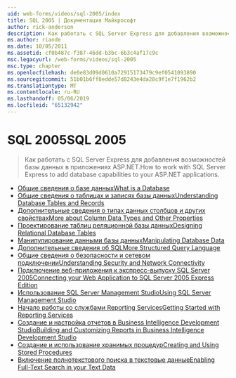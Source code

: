 ```yaml
---
uid: web-forms/videos/sql-2005/index
title: SQL 2005 | Документация Майкрософт
author: rick-anderson
description: Как работать с SQL Server Express для добавления возможностей базы данных в приложениях ASP.NET.
ms.author: riande
ms.date: 10/05/2011
ms.assetid: cf0b487c-f387-46dd-b3bc-6b3c4af17c9c
msc.legacyurl: /web-forms/videos/sql-2005
msc.type: chapter
ms.openlocfilehash: de0e83d09d0610a72915173479c9ef0541093890
ms.sourcegitcommit: 51b01b6ff8edde57d8243e4da28c9f1e7f1962b2
ms.translationtype: MT
ms.contentlocale: ru-RU
ms.lasthandoff: 05/06/2019
ms.locfileid: "65132942"
---
```

# <a name="sql-2005"></a><span data-ttu-id="7f7c3-103">SQL 2005</span><span class="sxs-lookup"><span data-stu-id="7f7c3-103">SQL 2005</span></span>

> <span data-ttu-id="7f7c3-104">Как работать с SQL Server Express для добавления возможностей базы данных в приложениях ASP.NET.</span><span class="sxs-lookup"><span data-stu-id="7f7c3-104">How to work with SQL Server Express to add database capabilities to your ASP.NET applications.</span></span>

- [<span data-ttu-id="7f7c3-105">Общие сведения о базе данных</span><span class="sxs-lookup"><span data-stu-id="7f7c3-105">What is a Database</span></span>](what-is-a-database.md)
- [<span data-ttu-id="7f7c3-106">Общие сведения о таблицах и записях базы данных</span><span class="sxs-lookup"><span data-stu-id="7f7c3-106">Understanding Database Tables and Records</span></span>](understanding-database-tables-and-records.md)
- [<span data-ttu-id="7f7c3-107">Дополнительные сведения о типах данных столбцов и других свойствах</span><span class="sxs-lookup"><span data-stu-id="7f7c3-107">More about Column Data Types and Other Properties</span></span>](more-about-column-data-types-and-other-properties.md)
- [<span data-ttu-id="7f7c3-108">Проектирование таблиц реляционной базы данных</span><span class="sxs-lookup"><span data-stu-id="7f7c3-108">Designing Relational Database Tables</span></span>](designing-relational-database-tables.md)
- [<span data-ttu-id="7f7c3-109">Манипулирование данными базы данных</span><span class="sxs-lookup"><span data-stu-id="7f7c3-109">Manipulating Database Data</span></span>](manipulating-database-data.md)
- [<span data-ttu-id="7f7c3-110">Дополнительные сведения об SQL</span><span class="sxs-lookup"><span data-stu-id="7f7c3-110">More Structured Query Language</span></span>](more-structured-query-language.md)
- [<span data-ttu-id="7f7c3-111">Общие сведения о безопасности и сетевом подключении</span><span class="sxs-lookup"><span data-stu-id="7f7c3-111">Understanding Security and Network Connectivity</span></span>](understanding-security-and-network-connectivity.md)
- [<span data-ttu-id="7f7c3-112">Подключение веб-приложения к экспресс-выпуску SQL Server 2005</span><span class="sxs-lookup"><span data-stu-id="7f7c3-112">Connecting your Web Application to SQL Server 2005 Express Edition</span></span>](connecting-your-web-application-to-sql-server-2005-express-edition.md)
- [<span data-ttu-id="7f7c3-113">Использование SQL Server Management Studio</span><span class="sxs-lookup"><span data-stu-id="7f7c3-113">Using SQL Server Management Studio</span></span>](using-sql-server-management-studio.md)
- [<span data-ttu-id="7f7c3-114">Начало работы со службами Reporting Services</span><span class="sxs-lookup"><span data-stu-id="7f7c3-114">Getting Started with Reporting Services</span></span>](getting-started-with-reporting-services.md)
- [<span data-ttu-id="7f7c3-115">Создание и настройка отчетов в Business Intelligence Development Studio</span><span class="sxs-lookup"><span data-stu-id="7f7c3-115">Building and Customizing Reports in Business Intelligence Development Studio</span></span>](building-and-customizing-reports-in-business-intelligence-development-studio.md)
- [<span data-ttu-id="7f7c3-116">Создание и использование хранимых процедур</span><span class="sxs-lookup"><span data-stu-id="7f7c3-116">Creating and Using Stored Procedures</span></span>](creating-and-using-stored-procedures.md)
- [<span data-ttu-id="7f7c3-117">Включение полнотекстового поиска в текстовые данные</span><span class="sxs-lookup"><span data-stu-id="7f7c3-117">Enabling Full-Text Search in your Text Data</span></span>](enabling-full-text-search-in-your-text-data.md)
